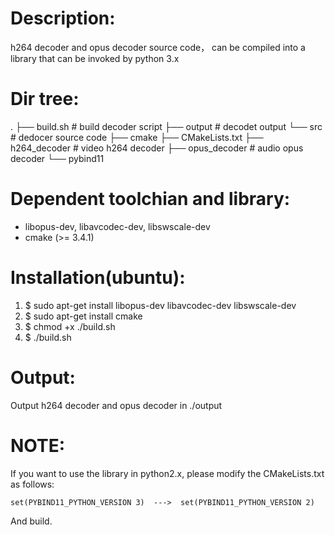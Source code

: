 # Description:

h264 decoder and opus decoder source code， can be compiled into a library
that can be invoked by python 3.x

# Dir tree:
. 
├── build.sh                # build decoder script
├── output                  # decodet output
└── src                     # dedocer source code
    ├── cmake
    ├── CMakeLists.txt
    ├── h264_decoder        # video h264 decoder
    ├── opus_decoder        # audio opus decoder
    └── pybind11


# Dependent toolchian and library:
    
- libopus-dev, libavcodec-dev, libswscale-dev
- cmake (>= 3.4.1)

# Installation(ubuntu):
    
1. $ sudo apt-get install libopus-dev libavcodec-dev libswscale-dev
2. $ sudo apt-get install cmake
3. $ chmod +x ./build.sh
4. $ ./build.sh

# Output:
    
Output h264 decoder and opus decoder in ./output

# NOTE:
    
If you want to use the library in python2.x, please modify the CMakeLists.txt
as follows:

    set(PYBIND11_PYTHON_VERSION 3)  --->  set(PYBIND11_PYTHON_VERSION 2)

And build.
